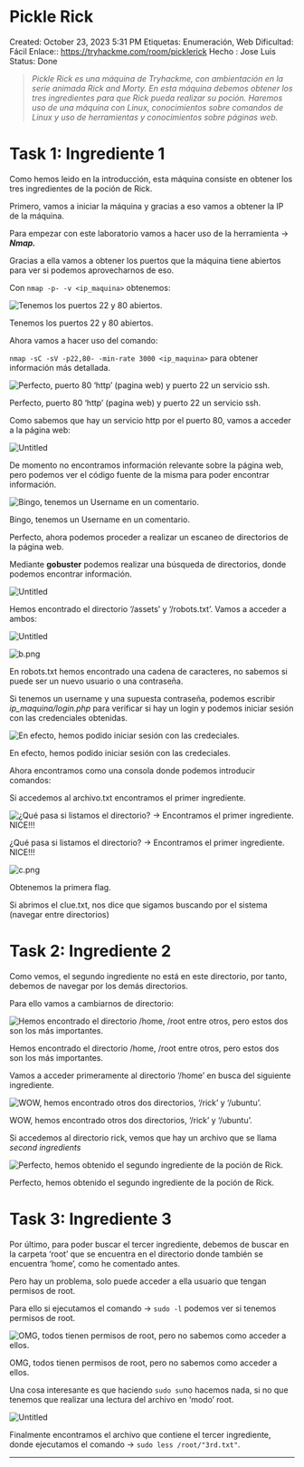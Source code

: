 # Pickle Rick

Created: October 23, 2023 5:31 PM
Etiquetas: Enumeración, Web
Dificultad: Fácil
Enlace:: https://tryhackme.com/room/picklerick
Hecho : Jose Luis 
Status: Done

> *Pickle Rick es una máquina de Tryhackme, con ambientación en la serie animada Rick  and Morty. En esta máquina debemos obtener los tres ingredientes para que Rick pueda realizar su poción.
Haremos uso de una máquina con Linux, conocimientos sobre comandos de Linux y uso de herramientas  y conocimientos sobre páginas web.*
> 

# Task 1: Ingrediente 1

Como hemos leido en la introducción, esta máquina consiste en obtener los tres ingredientes de la poción de Rick.

Primero, vamos a iniciar la máquina y gracias a eso vamos a obtener la IP de la máquina.

Para empezar con este laboratorio vamos a hacer uso de la herramienta → ***Nmap.***

Gracias a ella vamos a obtener los puertos que la máquina tiene abiertos para ver si podemos aprovecharnos de eso.

Con `nmap -p- -v <ip_maquina>` obtenemos:

![Tenemos los puertos 22 y 80 abiertos.](Pickle%20Rick%20bd2865beab524d39acb845a9b7e353d9/Untitled.png)

Tenemos los puertos 22 y 80 abiertos.

Ahora vamos a hacer uso del comando:

`nmap -sC -sV -p22,80- -min-rate 3000 <ip_maquina>` para obtener información más detallada.

![Perfecto, puerto 80 ‘http’ (pagina web) y puerto 22 un servicio ssh.](Pickle%20Rick%20bd2865beab524d39acb845a9b7e353d9/Untitled%201.png)

Perfecto, puerto 80 ‘http’ (pagina web) y puerto 22 un servicio ssh.

Como sabemos que hay un servicio http por el puerto 80, vamos a acceder a la página web:

![Untitled](Pickle%20Rick%20bd2865beab524d39acb845a9b7e353d9/Untitled%202.png)

De momento no encontramos información relevante sobre la página web, pero podemos ver el código fuente de la misma para poder encontrar información.

![Bingo, tenemos un Username en un comentario.](Pickle%20Rick%20bd2865beab524d39acb845a9b7e353d9/a.png)

Bingo, tenemos un Username en un comentario.

Perfecto, ahora podemos proceder a realizar un escaneo de directorios de la página web.

Mediante **gobuster** podemos realizar una búsqueda de directorios, donde podemos encontrar información.

![Untitled](Pickle%20Rick%20bd2865beab524d39acb845a9b7e353d9/Untitled%203.png)

Hemos encontrado el directorio ‘/assets’ y ‘/robots.txt’. Vamos a acceder a ambos:

![Untitled](Pickle%20Rick%20bd2865beab524d39acb845a9b7e353d9/Untitled%204.png)

![b.png](Pickle%20Rick%20bd2865beab524d39acb845a9b7e353d9/b.png)

En robots.txt hemos encontrado una cadena de caracteres, no sabemos si puede ser un nuevo usuario o una contraseña.

Si tenemos un username y una supuesta contraseña, podemos escribir *ip_maquina/login.php* para verificar si hay un login y podemos iniciar sesión con las credenciales obtenidas.

![En efecto, hemos podido iniciar sesión con las credeciales.](Pickle%20Rick%20bd2865beab524d39acb845a9b7e353d9/Untitled%205.png)

En efecto, hemos podido iniciar sesión con las credeciales.

Ahora encontramos como una consola donde podemos introducir comandos:

Si accedemos al archivo.txt encontramos el primer ingrediente.

![¿Qué pasa si listamos el directorio? → Encontramos el primer ingrediente. NICE!!!](Pickle%20Rick%20bd2865beab524d39acb845a9b7e353d9/Untitled%206.png)

¿Qué pasa si listamos el directorio? → Encontramos el primer ingrediente. NICE!!!

![c.png](Pickle%20Rick%20bd2865beab524d39acb845a9b7e353d9/c.png)

Obtenemos la primera flag.

Si abrimos el clue.txt, nos dice que sigamos buscando por el sistema (navegar entre directorios)

# Task 2: Ingrediente 2

Como vemos, el segundo ingrediente no está en este directorio, por tanto, debemos de navegar por los demás directorios.

Para ello vamos a cambiarnos de directorio:

![Hemos encontrado el directorio /home, /root entre otros, pero estos dos son los más importantes.](Pickle%20Rick%20bd2865beab524d39acb845a9b7e353d9/Untitled%207.png)

Hemos encontrado el directorio /home, /root entre otros, pero estos dos son los más importantes.

Vamos a acceder primeramente al directorio ‘/home’ en busca del siguiente ingrediente.

![WOW, hemos encontrado otros dos directorios, ‘/rick’ y ‘/ubuntu’.](Pickle%20Rick%20bd2865beab524d39acb845a9b7e353d9/Untitled%208.png)

WOW, hemos encontrado otros dos directorios, ‘/rick’ y ‘/ubuntu’.

Si accedemos al directorio rick, vemos que hay un archivo que se llama *second ingredients*

![Perfecto, hemos obtenido el segundo ingrediente de la poción de Rick.](Pickle%20Rick%20bd2865beab524d39acb845a9b7e353d9/Untitled%209.png)

Perfecto, hemos obtenido el segundo ingrediente de la poción de Rick.

# Task 3: Ingrediente 3

Por último, para poder buscar el tercer ingrediente, debemos de buscar en la carpeta ‘root’ que se encuentra en el directorio donde también se encuentra ‘home’, como he comentado antes.

Pero hay un problema, solo puede acceder a ella usuario que tengan permisos de root.

Para ello si ejecutamos el comando → `sudo -l` podemos ver si tenemos permisos de root.

![OMG, todos tienen permisos de root, pero no sabemos como acceder a ellos.](Pickle%20Rick%20bd2865beab524d39acb845a9b7e353d9/Untitled%2010.png)

OMG, todos tienen permisos de root, pero no sabemos como acceder a ellos.

Una cosa interesante es que haciendo `sudo su`no hacemos nada, si no que tenemos que realizar una lectura del archivo en ‘modo’ root.

![Untitled](Pickle%20Rick%20bd2865beab524d39acb845a9b7e353d9/Untitled%2011.png)

Finalmente encontramos el archivo que contiene el tercer ingrediente, donde ejecutamos el comando → `sudo less /root/"3rd.txt"`.

---